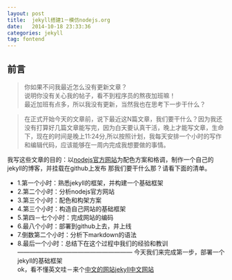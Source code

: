 ```yaml
---
layout: post
title:  jekyll搭建1－模仿nodejs.org
date:   2014-10-18 23:33:36
categories: jekyll
tag: fontend
---
```


前言
---

>你如果不问我最近怎么没有更新文章？<br>
>说明你没有关心我的帖子，看不到程序员的熬夜加班嘛！<br>
>最近加班有点多，所以我没有更新，当然我也在思考下一步干什么？<br>

>在正式开始今天的文章前，说下最近这N篇文章，我们要干什么？因为我还没有打算好几篇文章能写完，因为白天要认真干活，晚上才能写文章，生命下，现在的时间是晚上11:24分,所以按照计划，我每天安排一个小时的写作和编辑代码，应该能够在一周内完成我想要做的事情。

我写这些文章的目的：以[nodejs官方网站](http://www.nodejs.org/)为配色方案和格调，制作一个自己的 jekyll的博客，并挂载在github上发布
那我们要干什么那？请看下面的清单。

- 1.第一个小时：熟悉jekyll的框架，并构建一个基础框架
- 2.第二个小时：分析nodejs官方网站
- 3.第三个小时：配色和构架方案
- 4.第三个小时：构造自己网站的基础框架
- 5.第四－七个小时：完成网站的编码
- 6.最八个小时：部署到github上去，并上线
- 7.倒数第二个小时：分析下markdown的语法
- 8.最后一个小时：总结下在这个过程中我们的经验和教训
———————————————————
今天我们来完成第一步，部署一个jekyll的基础框架<br>
ok，看不懂英文哇－来个[中文的网站jekyll中文网站](http://jekyllcn.com/)